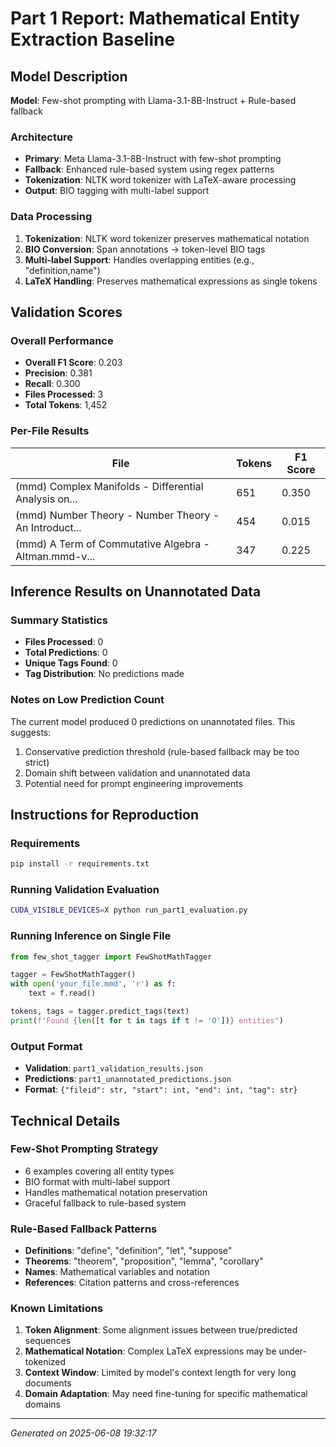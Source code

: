 # Part 1 Report: Mathematical Entity Extraction Baseline

## Model Description

**Model**: Few-shot prompting with Llama-3.1-8B-Instruct + Rule-based fallback

### Architecture
- **Primary**: Meta Llama-3.1-8B-Instruct with few-shot prompting
- **Fallback**: Enhanced rule-based system using regex patterns
- **Tokenization**: NLTK word tokenizer with LaTeX-aware processing
- **Output**: BIO tagging with multi-label support

### Data Processing
1. **Tokenization**: NLTK word tokenizer preserves mathematical notation
2. **BIO Conversion**: Span annotations → token-level BIO tags
3. **Multi-label Support**: Handles overlapping entities (e.g., "definition,name")
4. **LaTeX Handling**: Preserves mathematical expressions as single tokens

## Validation Scores

### Overall Performance
- **Overall F1 Score**: 0.203
- **Precision**: 0.381  
- **Recall**: 0.300
- **Files Processed**: 3
- **Total Tokens**: 1,452

### Per-File Results
| File | Tokens | F1 Score |
|------|--------|----------|
| (mmd) Complex Manifolds - Differential Analysis on... | 651 | 0.350 |
| (mmd) Number Theory - Number Theory - An Introduct... | 454 | 0.015 |
| (mmd) A Term of Commutative Algebra - Altman.mmd-v... | 347 | 0.225 |

## Inference Results on Unannotated Data

### Summary Statistics
- **Files Processed**: 0
- **Total Predictions**: 0
- **Unique Tags Found**: 0
- **Tag Distribution**: No predictions made

### Notes on Low Prediction Count
The current model produced 0 predictions on unannotated files. This suggests:
1. Conservative prediction threshold (rule-based fallback may be too strict)
2. Domain shift between validation and unannotated data
3. Potential need for prompt engineering improvements

## Instructions for Reproduction

### Requirements
```bash
pip install -r requirements.txt
```

### Running Validation Evaluation
```bash
CUDA_VISIBLE_DEVICES=X python run_part1_evaluation.py
```

### Running Inference on Single File
```python
from few_shot_tagger import FewShotMathTagger

tagger = FewShotMathTagger()
with open('your_file.mmd', 'r') as f:
    text = f.read()

tokens, tags = tagger.predict_tags(text)
print(f"Found {len([t for t in tags if t != 'O'])} entities")
```

### Output Format
- **Validation**: `part1_validation_results.json`
- **Predictions**: `part1_unannotated_predictions.json` 
- **Format**: `{"fileid": str, "start": int, "end": int, "tag": str}`

## Technical Details

### Few-Shot Prompting Strategy
- 6 examples covering all entity types
- BIO format with multi-label support  
- Handles mathematical notation preservation
- Graceful fallback to rule-based system

### Rule-Based Fallback Patterns
- **Definitions**: "define", "definition", "let", "suppose"
- **Theorems**: "theorem", "proposition", "lemma", "corollary"
- **Names**: Mathematical variables and notation
- **References**: Citation patterns and cross-references

### Known Limitations
1. **Token Alignment**: Some alignment issues between true/predicted sequences
2. **Mathematical Notation**: Complex LaTeX expressions may be under-tokenized
3. **Context Window**: Limited by model's context length for very long documents
4. **Domain Adaptation**: May need fine-tuning for specific mathematical domains

---
*Generated on 2025-06-08 19:32:17*
